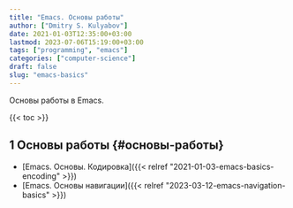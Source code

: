 ```yaml
---
title: "Emacs. Основы работы"
author: ["Dmitry S. Kulyabov"]
date: 2021-01-03T12:35:00+03:00
lastmod: 2023-07-06T15:19:00+03:00
tags: ["programming", "emacs"]
categories: ["computer-science"]
draft: false
slug: "emacs-basics"
---
```


Основы работы в Emacs.

<!--more-->

{{< toc >}}


## <span class="section-num">1</span> Основы работы {#основы-работы}

-   [Emacs. Основы. Кодировка]({{< relref "2021-01-03-emacs-basics-encoding" >}})
-   [Emacs. Основы навигации]({{< relref "2023-03-12-emacs-navigation-basics" >}})
